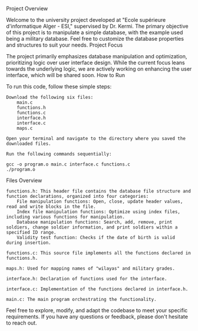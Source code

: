 Project Overview

Welcome to the university project developed at "Ecole supérieure d'informatique Alger - ESI," supervised by Dr. Kermi. The primary objective of this project is to manipulate a simple database, with the example used being a military database. Feel free to customize the database properties and structures to suit your needs.
Project Focus

The project primarily emphasizes database manipulation and optimization, prioritizing logic over user interface design. While the current focus leans towards the underlying logic, we are actively working on enhancing the user interface, which will be shared soon.
How to Run

To run this code, follow these simple steps:

    Download the following six files:
        main.c
        functions.h
        functions.c
        interface.h
        interface.c
        maps.c

    Open your terminal and navigate to the directory where you saved the downloaded files.

    Run the following commands sequentially:

    gcc -o program.o main.c interface.c functions.c
    ./program.o

Files Overview

    functions.h: This header file contains the database file structure and function declarations, organized into four categories:
        File manipulation functions: Open, close, update header values, read and write blocks in the file.
        Index file manipulation functions: Optimize using index files, including various functions for manipulation.
        Database manipulation functions: Search, add, remove, print soldiers, change soldier information, and print soldiers within a specified ID range.
        Validity test function: Checks if the date of birth is valid during insertion.

    functions.c: This source file implements all the functions declared in functions.h.

    maps.h: Used for mapping names of "wilayas" and military grades.

    interface.h: Declaration of functions used for the interface.

    interface.c: Implementation of the functions declared in interface.h.

    main.c: The main program orchestrating the functionality.

Feel free to explore, modify, and adapt the codebase to meet your specific requirements. If you have any questions or feedback, please don't hesitate to reach out. 
